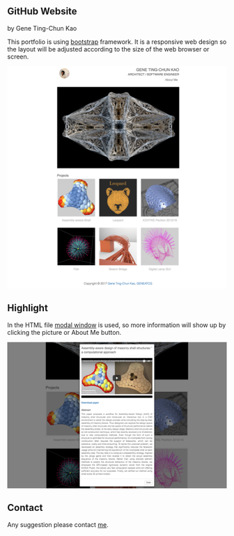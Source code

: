 ## GitHub Website

by Gene Ting-Chun Kao

This portfolio is using [bootstrap](http://getbootstrap.com/) framework. It is a responsive web design so the layout will be adjusted according to the size of the web browser or screen.  

![image](images/layout.png)


## Highlight
In the HTML file [modal window](https://www.w3schools.com/bootstrap/bootstrap_modal.asp) is used, so more information will show up by clicking the picture or About Me button. 

![image](images/modal-window.png)

## Contact
Any suggestion please contact [me](https://github.com/GeneKao).